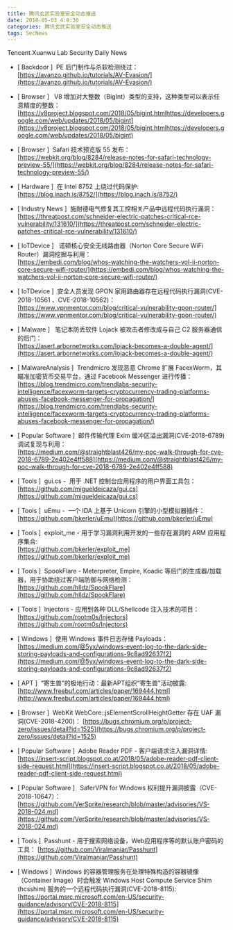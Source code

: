 ```yaml
---
title: 腾讯玄武实验室安全动态推送
date: 2018-05-03 4:0:30
categories: 腾讯玄武实验室安全动态推送
tags: SecNews
---
```


Tencent Xuanwu Lab Security Daily News  
* [ Backdoor ]  PE 后门制作与杀软检测绕过：   
[https://avanzo.github.io/tutorials/AV-Evasion/](https://avanzo.github.io/tutorials/AV-Evasion/)  

* [ Browser ]   V8 增加对大整数（BigInt）类型的支持，这种类型可以表示任意精度的整数：   
[https://v8project.blogspot.com/2018/05/bigint.htmlhttps://developers.google.com/web/updates/2018/05/bigint](https://v8project.blogspot.com/2018/05/bigint.htmlhttps://developers.google.com/web/updates/2018/05/bigint)  

* [ Browser ]  Safari 技术预览版 55 发布：   
[https://webkit.org/blog/8284/release-notes-for-safari-technology-preview-55/](https://webkit.org/blog/8284/release-notes-for-safari-technology-preview-55/)  

* [ Hardware ]  在 Intel 8752 上绕过代码保护:   
[https://blog.inach.is/8752/](https://blog.inach.is/8752/)  

* [ Industry News ]  施耐德电气修复其工控相关产品中远程代码执行漏洞：   
[https://threatpost.com/schneider-electric-patches-critical-rce-vulnerability/131610/](https://threatpost.com/schneider-electric-patches-critical-rce-vulnerability/131610/)  

* [ IoTDevice ]   诺顿核心安全无线路由器（Norton Core Secure WiFi Router）漏洞挖掘与利用：   
[https://embedi.com/blog/whos-watching-the-watchers-vol-ii-norton-core-secure-wifi-router/](https://embedi.com/blog/whos-watching-the-watchers-vol-ii-norton-core-secure-wifi-router/)  

* [ IoTDevice ]  安全人员发现 GPON 家用路由器存在远程代码执行漏洞(CVE-2018-10561 、CVE-2018-10562)：   
[https://www.vpnmentor.com/blog/critical-vulnerability-gpon-router/](https://www.vpnmentor.com/blog/critical-vulnerability-gpon-router/)  

* [ Malware ]   笔记本防丢软件 Lojack 被攻击者修改成与自己 C2 服务器通信的后门：   
[https://asert.arbornetworks.com/lojack-becomes-a-double-agent/](https://asert.arbornetworks.com/lojack-becomes-a-double-agent/)  

* [ MalwareAnalysis ]  Trendmicro 发现恶意 Chrome 扩展 FacexWorm，其瞄准加密货币交易平台，通过 Facebook Messenger 进行传播：   
[https://blog.trendmicro.com/trendlabs-security-intelligence/facexworm-targets-cryptocurrency-trading-platforms-abuses-facebook-messenger-for-propagation/](https://blog.trendmicro.com/trendlabs-security-intelligence/facexworm-targets-cryptocurrency-trading-platforms-abuses-facebook-messenger-for-propagation/)  

* [ Popular Software ]  邮件传输代理 Exim 缓冲区溢出漏洞(CVE-2018-6789) 调试复现与利用：   
[https://medium.com/@straightblast426/my-poc-walk-through-for-cve-2018-6789-2e402e4ff588](https://medium.com/@straightblast426/my-poc-walk-through-for-cve-2018-6789-2e402e4ff588)  

* [ Tools ]  gui.cs -  用于 .NET 控制台应用程序的用户界面工具包：   
[https://github.com/migueldeicaza/gui.cs](https://github.com/migueldeicaza/gui.cs)  

* [ Tools ]  uEmu -  一个 IDA 上基于 Unicorn 引擎的小型模拟器插件：   
[https://github.com/bkerler/uEmu](https://github.com/bkerler/uEmu)  

* [ Tools ]  exploit_me - 用于学习漏洞利用开发的一些存在漏洞的 ARM 应用程序集合:   
[https://github.com/bkerler/exploit_me](https://github.com/bkerler/exploit_me)  

* [ Tools ]  SpookFlare - Meterpreter, Empire, Koadic 等后门的生成器/加载器，用于协助绕过客户端防御与网络检测：   
[https://github.com/hlldz/SpookFlare](https://github.com/hlldz/SpookFlare)  

* [ Tools ]  Injectors - 应用到各种 DLL/Shellcode 注入技术的项目：   
[https://github.com/rootm0s/Injectors](https://github.com/rootm0s/Injectors)  

* [ Windows ]  使用 Windows 事件日志存储 Payloads：   
[https://medium.com/@5yx/windows-event-log-to-the-dark-side-storing-payloads-and-configurations-9c8ad92637f2](https://medium.com/@5yx/windows-event-log-to-the-dark-side-storing-payloads-and-configurations-9c8ad92637f2)  

* [ APT ]  “寄生兽”的极地行动：最新APT组织“寄生兽”活动披露: 
[http://www.freebuf.com/articles/paper/169444.html](http://www.freebuf.com/articles/paper/169444.html)  

* [ Browser ]  WebKit WebCore::jsElementScrollHeightGetter 存在 UAF 漏洞(CVE-2018-4200)： 
[https://bugs.chromium.org/p/project-zero/issues/detail?id=1525](https://bugs.chromium.org/p/project-zero/issues/detail?id=1525)  

* [ Popular Software ]  Adobe Reader PDF - 客户端请求注入漏洞详情: 
[https://insert-script.blogspot.co.at/2018/05/adobe-reader-pdf-client-side-request.html](https://insert-script.blogspot.co.at/2018/05/adobe-reader-pdf-client-side-request.html)  

* [ Popular Software ]   SaferVPN for Windows  权利提升漏洞披露（CVE-2018-10647）： 
[https://github.com/VerSprite/research/blob/master/advisories/VS-2018-024.md](https://github.com/VerSprite/research/blob/master/advisories/VS-2018-024.md)  

* [ Tools ]  Passhunt - 用于搜索网络设备，Web应用程序等的默认账户密码的工具： 
[https://github.com/Viralmaniar/Passhunt](https://github.com/Viralmaniar/Passhunt)  

* [ Windows ]  Windows 的容器管理服务在处理特殊构造的容器镜像（Container Image）时会触发 Windows Host Compute Service Shim (hcsshim) 服务的一个远程代码执行漏洞(CVE-2018-8115): 
[https://portal.msrc.microsoft.com/en-US/security-guidance/advisory/CVE-2018-8115](https://portal.msrc.microsoft.com/en-US/security-guidance/advisory/CVE-2018-8115)  

